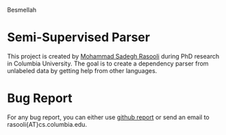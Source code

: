 Besmellah

Semi-Supervised Parser
====================
This project is created by [Mohammad Sadegh Rasooli](cs.columbia.edu/~rasooli) during PhD research in Columbia University.
The goal is to create a dependency parser from unlabeled data by getting help from other languages.

# Bug Report
For any bug report, you can either use [github report](https://github.com/rasoolims/semiSupervisedParser/issues) or send an email to rasooli{AT}cs.columbia.edu.


